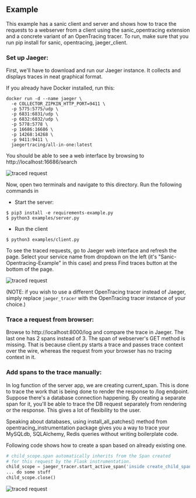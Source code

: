 ## Example

This example has a sanic client and server and shows how to trace the requests
to a webserver from a client using the sanic_opentracing extension and
a concrete variant of an OpenTracing tracer. To run, make sure that you run pip
install for sanic, opentracing, jaeger_client.

### Set up Jaeger:

First, we'll have to download and run our Jaeger instance. It collects and displays
traces in neat graphical format.

If you already have Docker installed, run this:

```
docker run -d --name jaeger \
  -e COLLECTOR_ZIPKIN_HTTP_PORT=9411 \
  -p 5775:5775/udp \
  -p 6831:6831/udp \
  -p 6832:6832/udp \
  -p 5778:5778 \
  -p 16686:16686 \
  -p 14268:14268 \
  -p 9411:9411 \
  jaegertracing/all-in-one:latest
```

You should be able to see a web interface by browsing to http://localhost:16686/search

![traced request](https://raw.githubusercontent.com/shady-robot/sanic-opentracing/master/examples/imgs/jaeger_gui.jpg)

Now, open two terminals and navigate to this directory. Run the following commands in

* Start the server:

```
$ pip3 install -e requirements-example.py
$ python3 examples/server.py   
```

* Run the client 

```
$ python3 examples/client.py   
```

To see the traced requests, go to Jaeger web interface and refresh the page.
Select your service name from dropdown on the left (it's
"Sanic-Opentracing-Example" in this case) and press Find traces button at the bottom of the page.


![traced request](https://raw.githubusercontent.com/shady-robot/sanic-opentracing/master/examples/imgs/client.jpg)


(NOTE: if you wish to use a different OpenTracing tracer instead of Jaeger, simply replace
`jaeger_tracer` with the OpenTracing tracer instance of your choice.)

### Trace a request from browser:

Browse to http://localhost:8000/log and compare the trace in Jaeger.
The last one has 2 spans instead of 3. The span of webserver's GET method is missing.
That is because client.py starts a trace and passes trace context over the wire, whereas the request from your browser has no tracing context in it.

### Add spans to the trace manually:

In log function of the server app, we are creating current_span. This is done to
trace the work that is being done to render the response to /log endpoint. Suppose there's
a database connection happening. By creating a separate span for it, you'll be able
to trace the DB request separately from rendering or the response. This gives a
lot of flexibility to the user.

Speaking about databases, using install_all_patches() method from
opentracing_instrumentation package gives you a way to trace
your MySQLdb, SQLAlchemy, Redis queries without writing boilerplate code.

Following code shows how to create a span based on already existing one.

```python
# child_scope.span automatically inherits from the Span created
# for this request by the Flask instrumentation.
child_scope = jaeger_tracer.start_active_span('inside create_child_span')
... do some stuff
child_scope.close()
```

![traced request](https://raw.githubusercontent.com/opentracing-contrib/python-flask/example/example/img/jaeger_1.png)
